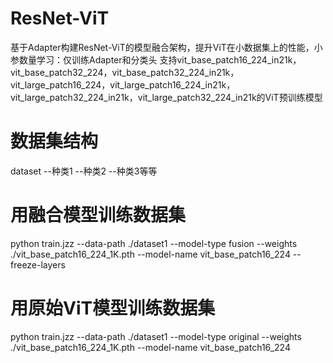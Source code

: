 # ResNet-ViT
基于Adapter构建ResNet-ViT的模型融合架构，提升ViT在小数据集上的性能，小参数量学习：仅训练Adapter和分类头
支持vit_base_patch16_224_in21k，vit_base_patch32_224，vit_base_patch32_224_in21k，vit_large_patch16_224，vit_large_patch16_224_in21k，vit_large_patch32_224_in21k，vit_large_patch32_224_in21k的ViT预训练模型
# 数据集结构
dataset
  --种类1
  --种类2
  --种类3等等
# 用融合模型训练数据集
python train.jzz --data-path ./dataset1 --model-type fusion --weights ./vit_base_patch16_224_1K.pth --model-name vit_base_patch16_224 --freeze-layers
# 用原始ViT模型训练数据集
python train.jzz --data-path ./dataset1 --model-type original --weights ./vit_base_patch16_224_1K.pth --model-name vit_base_patch16_224
